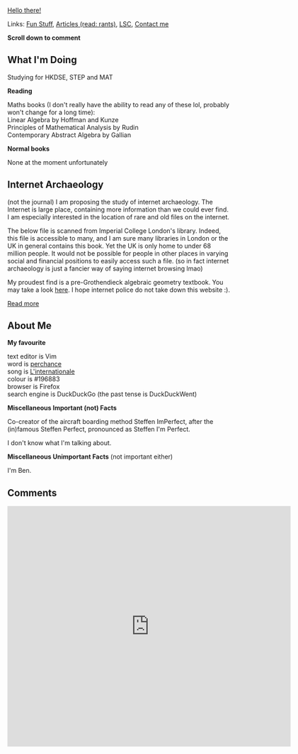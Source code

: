 [Hello there!](https://forms.gle/rLq6zYiEszEpamM1A)

Links: [Fun Stuff](funstuff.md), [Articles (read: rants)](rants/rants.md), [LSC](lsc/lsc.md), [Contact me](https://benspaghetti.github.io/contact.html)

**Scroll down to comment**

## What I'm Doing

Studying for HKDSE, STEP and MAT

**Reading**

Maths books (I don't really have the ability to read any of these lol, probably won't change for a long time): \
Linear Algebra by Hoffman and Kunze \
Principles of Mathematical Analysis by Rudin \
Contemporary Abstract Algebra by Gallian 

**Normal books**

None at the moment unfortunately

## Internet Archaeology
(not the journal)
I am proposing the study of internet archaeology. The Internet is large place, containing more information than we could ever find. I am especially interested in the location of rare and old files on the internet. 

The below file is scanned from Imperial College London's library. Indeed, this file is accessible to many, and I am sure many libraries in London or the UK in general contains this book. Yet the UK is only home to under 68 million people. It would not be possible for people in other places in varying social and financial positions to easily access such a file. (so in fact internet archaeology is just a fancier way of saying internet browsing lmao)

My proudest find is a pre-Grothendieck algebraic geometry textbook. You may take a look [here](https://drive.google.com/file/d/14mK90E8XDn2F4dEvfJ56SLfwxevUg8HZ/view?usp=sharing). I hope internet police do not take down this website :).

[Read more](iarchaeology.md)
## About Me

**My favourite**

text editor is Vim \
word is [perchance](https://www.youtube.com/watch?v=SOceYlhCwjs) \
song is [L'internationale](https://www.youtube.com/watch?v=doEqUhFiQS4) \
colour is #196883 \
browser is Firefox \
search engine is DuckDuckGo \(the past tense is DuckDuckWent\)

**Miscellaneous Important (not) Facts**

Co-creator of the aircraft boarding method Steffen ImPerfect, after the \(in\)famous Steffen Perfect, pronounced as Steffen I'm Perfect.

I don't know what I'm talking about.

**Miscellaneous Unimportant Facts** (not important either)

I'm Ben.

## Comments

<iframe src="https://docs.google.com/forms/d/e/1FAIpQLSdxMzzfwzf84lu7ZHSR9hCMumedqljlQ8aVD6Md2kWzJo4mdw/viewform?embedded=true" width="640" height="542" frameborder="0" marginheight="0" marginwidth="0">Loading…</iframe>